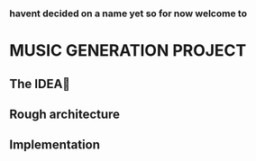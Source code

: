 ### havent decided on a name yet so for now welcome to 

# MUSIC GENERATION PROJECT 


## The IDEA🧠

## Rough architecture

## 

## Implementation